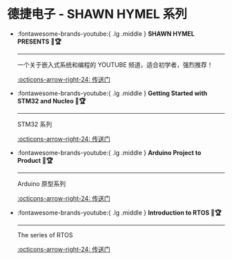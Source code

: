 # 德捷电子 - SHAWN HYMEL 系列

<div class="grid cards" markdown>

-   :fontawesome-brands-youtube:{ .lg .middle } __SHAWN HYMEL PRESENTS 🎯🏆__

    ---

    一个关于嵌入式系统和编程的 YOUTUBE 频道，适合初学者，强烈推荐！

    [:octicons-arrow-right-24: <a href="https://www.youtube.com/watch?v=Ejld8XZmvwE&list=PLEBQazB0HUySNug4eRm-73hNyMcCRViRB&index=49" target="_blank"> 传送门 </a>](#)

-   :fontawesome-brands-youtube:{ .lg .middle } __Getting Started with STM32 and Nucleo 🎯🏆__

    ---

    STM32 系列

    [:octicons-arrow-right-24: <a href="https://www.youtube.com/watch?v=hyZS2p1tW-g&list=PLEBQazB0HUyRYuzfi4clXsKUSgorErmBv" target="_blank"> 传送门 </a>](#)

-   :fontawesome-brands-youtube:{ .lg .middle } __Arduino Project to Product 🎯🏆__

    ---

    Arduino 原型系列

    [:octicons-arrow-right-24: <a href="https://www.youtube.com/watch?v=XDHM8Xzmv48&list=PLEBQazB0HUyQd6Fsf5NQ75M9llbi1_j_8" target="_blank"> 传送门 </a>](#)

-   :fontawesome-brands-youtube:{ .lg .middle } __Introduction to RTOS 🎯🏆__

    ---

    The series of RTOS

    [:octicons-arrow-right-24: <a href="https://www.youtube.com/watch?v=F321087yYy4&list=PLEBQazB0HUyQ4hAPU1cJED6t3DU0h34bz" target="_blank"> 传送门 </a>](#)

</div>